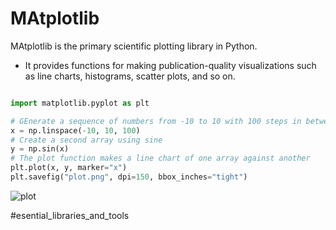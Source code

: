 # MAtplotlib

MAtplotlib is the primary scientific plotting library in Python.

- It provides functions for making publication-quality visualizations such as line charts, histograms, scatter plots, and so on.

```Python

import matplotlib.pyplot as plt

# GEnerate a sequence of numbers from -10 to 10 with 100 steps in between
x = np.linspace(-10, 10, 100)
# Create a second array using sine
y = np.sin(x)
# The plot function makes a line chart of one array against another
plt.plot(x, y, marker="x")
plt.savefig("plot.png", dpi=150, bbox_inches="tight")
```

![plot](informatic_vault/machine_learning/01_introduction_machine_learning/plot.png)

 #esential_libraries_and_tools
